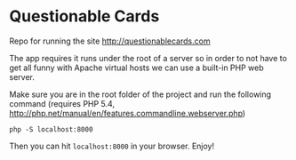 Questionable Cards
=================

Repo for running the site http://questionablecards.com

The app requires it runs under the root of a server so in order to not have to get all funny with Apache virtual hosts we can use a built-in PHP web server.

Make sure you are in the root folder of the project and run the following command (requires PHP 5.4, http://php.net/manual/en/features.commandline.webserver.php)

`php -S localhost:8000`

Then you can hit `localhost:8000` in your browser. Enjoy!